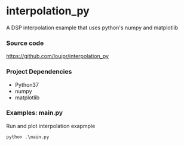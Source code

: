 # interpolation_py
A DSP interpolation example that uses python's numpy and matplotlib 

### Source code
https://github.com/louipr/interpolation_py


### Project Dependencies 
* Python37
* numpy
* matplotlib

### Examples: main.py
Run and plot interpolation exapmple
```
python .\main.py
```
